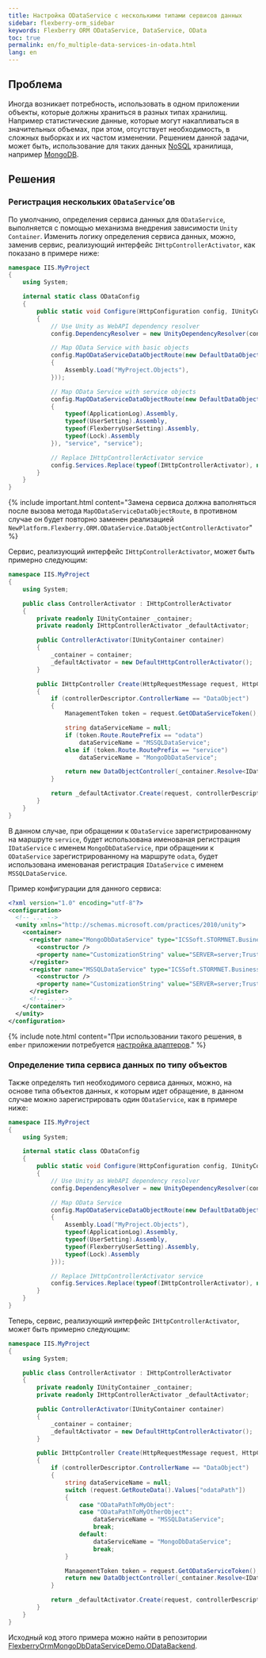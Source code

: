 ```yaml
---
title: Настройка ODataService с несколькими типами сервисов данных
sidebar: flexberry-orm_sidebar
keywords: Flexberry ORM ODataService, DataService, OData
toc: true
permalink: en/fo_multiple-data-services-in-odata.html
lang: en
---
```


## Проблема

Иногда возникает потребность, использовать в одном приложении объекты, которые должны храниться в разных типах хранилищ.
Например статистические данные, которые могут накапливаться в значительных объемах, при этом, отсутствует необходимость, в сложных выборках и их частом изменении.
Решением данной задачи, может быть, использование для таких данных [NoSQL](https://ru.wikipedia.org/wiki/NoSQL) хранилища, например [MongoDB](https://www.mongodb.com/).

## Решения

### Регистрация нескольких `ODataService`’ов

По умолчанию, определения сервиса данных для `ODataService`, выполняется с помощью механизма внедрения зависимости `Unity Container`.
Изменить логику определения сервиса данных, можно, заменив сервис, реализующий интерфейс  `IHttpControllerActivator`, как показано в примере ниже:

```csharp
namespace IIS.MyProject
{
    using System;

    internal static class ODataConfig
    {
        public static void Configure(HttpConfiguration config, IUnityContainer container)
        {
            // Use Unity as WebAPI dependency resolver
            config.DependencyResolver = new UnityDependencyResolver(container);

            // Map OData Service with basic objects
            config.MapODataServiceDataObjectRoute(new DefaultDataObjectEdmModelBuilder(new[]
            {
                Assembly.Load("MyProject.Objects"),
            }));

            // Map OData Service with service objects
            config.MapODataServiceDataObjectRoute(new DefaultDataObjectEdmModelBuilder(new[]
            {
                typeof(ApplicationLog).Assembly,
                typeof(UserSetting).Assembly,
                typeof(FlexberryUserSetting).Assembly,
                typeof(Lock).Assembly
            }), "service", "service");

            // Replace IHttpControllerActivator service
            config.Services.Replace(typeof(IHttpControllerActivator), new ControllerActivator(container));
        }
    }
}
```

{% include important.html content="Замена сервиса должна ваполняться после вызова метода `MapODataServiceDataObjectRoute`, в противном случае он будет повторно заменен реализацией `NewPlatform.Flexberry.ORM.ODataService.DataObjectControllerActivator`" %}

Сервис, реализующий интерфейс `IHttpControllerActivator`, может быть примерно следующим:

```csharp
namespace IIS.MyProject
{
    using System;

    public class ControllerActivator : IHttpControllerActivator
    {
        private readonly IUnityContainer _container;
        private readonly IHttpControllerActivator _defaultActivator;

        public ControllerActivator(IUnityContainer container)
        {
            _container = container;
            _defaultActivator = new DefaultHttpControllerActivator();
        }

        public IHttpController Create(HttpRequestMessage request, HttpControllerDescriptor controllerDescriptor, Type controllerType)
        {
            if (controllerDescriptor.ControllerName == "DataObject")
            {
                ManagementToken token = request.GetODataServiceToken();

                string dataServiceName = null;
                if (token.Route.RoutePrefix == "odata")
                    dataServiceName = "MSSQLDataService";
                else if (token.Route.RoutePrefix == "service")
                    dataServiceName = "MongoDbDataService";

                return new DataObjectController(_container.Resolve<IDataService>(dataServiceName), token.Model, token.Events, token.Functions);
            }

            return _defaultActivator.Create(request, controllerDescriptor, controllerType);
        }
    }
}
```

В данном случае, при обращении к `ODataService` зарегистрированному на маршруте `service`, будет использована именованая регистрация `IDataService` с именем `MongoDbDataService`, при обращении к `ODataService` зарегистрированному на маршруте `odata`, будет использована именованая регистрация `IDataService` с именем `MSSQLDataService`.

Пример конфигурации для данного сервиса:

```xml
<?xml version="1.0" encoding="utf-8"?>
<configuration>
  <!-- ... -->
  <unity xmlns="http://schemas.microsoft.com/practices/2010/unity">
    <container>
      <register name="MongoDbDataService" type="ICSSoft.STORMNET.Business.IDataService, ICSSoft.STORMNET.Business" mapTo="NewPlatform.Flexberry.ORM.MongoDbDataService, NewPlatform.Flexberry.ORM.MongoDbDataService">
        <constructor />
        <property name="CustomizationString" value="SERVER=server;Trusted_connection=yes;DATABASE=database;" />
      </register>
      <register name="MSSQLDataService" type="ICSSoft.STORMNET.Business.IDataService, ICSSoft.STORMNET.Business" mapTo="ICSSoft.STORMNET.Business.MSSQLDataService, ICSSoft.STORMNET.Business.MSSQLDataService">
        <constructor />
        <property name="CustomizationString" value="SERVER=server;Trusted_connection=yes;DATABASE=database;" />
      </register>
      <!-- ... -->
    </container>
  </unity>
</configuration>
```

{% include note.html content="При использовании такого решения, в `ember` приложении потребуется [настройка адаптеров](en/efd_adapters.html)." %}

### Определение типа сервиса данных по типу объектов

Также определять тип необходимого сервиса данных, можно, на основе типа объектов данных, к которым идет обращение, в данном случае можно зарегистрировать один `ODataService`, как в примере ниже:

```csharp
namespace IIS.MyProject
{
    using System;

    internal static class ODataConfig
    {
        public static void Configure(HttpConfiguration config, IUnityContainer container)
        {
            // Use Unity as WebAPI dependency resolver
            config.DependencyResolver = new UnityDependencyResolver(container);

            // Map OData Service
            config.MapODataServiceDataObjectRoute(new DefaultDataObjectEdmModelBuilder(new[]
            {
                Assembly.Load("MyProject.Objects"),
                typeof(ApplicationLog).Assembly,
                typeof(UserSetting).Assembly,
                typeof(FlexberryUserSetting).Assembly,
                typeof(Lock).Assembly
            }));

            // Replace IHttpControllerActivator service
            config.Services.Replace(typeof(IHttpControllerActivator), new ControllerActivator(container));
        }
    }
}
```

Теперь, сервис, реализующий интерфейс `IHttpControllerActivator`, может быть примерно следующим:

```csharp
namespace IIS.MyProject
{
    using System;

    public class ControllerActivator : IHttpControllerActivator
    {
        private readonly IUnityContainer _container;
        private readonly IHttpControllerActivator _defaultActivator;

        public ControllerActivator(IUnityContainer container)
        {
            _container = container;
            _defaultActivator = new DefaultHttpControllerActivator();
        }

        public IHttpController Create(HttpRequestMessage request, HttpControllerDescriptor controllerDescriptor, Type controllerType)
        {
            if (controllerDescriptor.ControllerName == "DataObject")
            {
                string dataServiceName = null;
                switch (request.GetRouteData().Values["odataPath"])
                {
                    case "ODataPathToMyObject":
                    case "ODataPathToMyOtherObject":
                        dataServiceName = "MSSQLDataService";
                        break;
                    default:
                        dataServiceName = "MongoDbDataService";
                        break;
                }

                ManagementToken token = request.GetODataServiceToken();
                return new DataObjectController(_container.Resolve<IDataService>(dataServiceName), token.Model, token.Events, token.Functions);
            }

            return _defaultActivator.Create(request, controllerDescriptor, controllerType);
        }
    }
}
```

Исходный код этого примера можно найти в репозитории [FlexberryOrmMongoDbDataServiceDemo.ODataBackend](https://github.com/Flexberry/FlexberryOrmMongoDbDataServiceDemo.ODataBackend).
